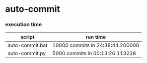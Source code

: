 # auto-commit

### execution time 

| script | run time |
| ------ | -------- |
| auto-commit.bat | 10000 commits in 24:38:44.200000  |
| auto-commit.py | 5000 commits in 00:13:26.113238 |
